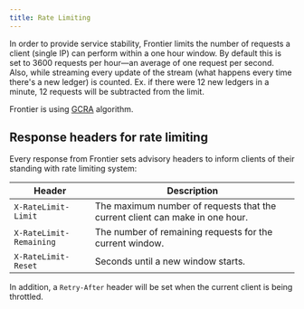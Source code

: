```yaml
---
title: Rate Limiting
---
```


In order to provide service stability, Frontier limits the number of requests a
client (single IP) can perform within a one hour window.  By default this is set to 3600
requests per hour—an average of one request per second. Also, while streaming
every update of the stream (what happens every time there's a new ledger) is
counted. Ex. if there were 12 new ledgers in a minute, 12 requests will be
subtracted from the limit.

Frontier is using [GCRA](https://brandur.org/rate-limiting#gcra) algorithm.

## Response headers for rate limiting

Every response from Frontier sets advisory headers to inform clients of their
standing with rate limiting system:

|          Header         |                               Description                                |
| ----------------------- | ------------------------------------------------------------------------ |
| `X-RateLimit-Limit`     | The maximum number of requests that the current client can make in one hour. |
| `X-RateLimit-Remaining` | The number of remaining requests for the current window.                 |
| `X-RateLimit-Reset`     | Seconds until a new window starts.                                        |

In addition, a `Retry-After` header will be set when the current client is being
throttled.
